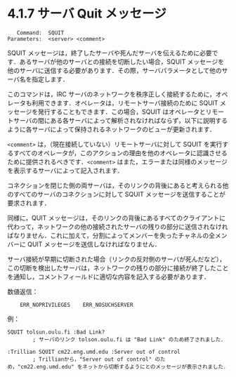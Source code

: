 # 4.1.7 サーバ Quit メッセージ

```
   Command:  SQUIT
Parameters:  <server> <comment>
```

SQUIT メッセージは，終了したサーバや死んだサーバを伝えるために必要です．あるサーバが他のサーバとの接続を切断したい場合，SQUIT メッセージを他のサーバに送信する必要があります．その際，サーバパラメータとして他のサーバ名を指定します．

このコマンドは，IRC サーバのネットワークを秩序正しく接続するために，オペレータも利用できます．オペレータは，リモートサーバ接続のために SQUIT メッセージを発行することもできます．この場合，SQUIT はオペレータとリモートサーバの間にある各サーバによって解析されなければならず，以下に説明するように各サーバによって保持されるネットワークのビューが更新されます．

`<comment>` は，（現在接続していない）リモートサーバに対して SQUIT を実行するすべてのオペレータが，このアクションの理由を他のオペレータに認識させるために提供されるべきです．`<comment>` はまた，エラーまたは同様のメッセージを表示するサーバによって記入されます．

コネクションを閉じた側の両サーバは，そのリンクの背後にあると考えられる他のすべてのサーバのコネクションに対して SQUIT メッセージを送信することが要求されます．

同様に，QUIT メッセージは，そのリンクの背後にあるすべてのクライアントに代わって，ネットワークの他の接続されたサーバの残りの部分に送信されなければなりません．これに加えて，分割によってメンバーを失ったチャネルの全メンバーに QUIT メッセージを送信しなければなりません．

サーバ接続が早期に切断された場合（リンクの反対側のサーバが死んだなど），この切断を検出したサーバは，ネットワークの残りの部分に接続が終了したことを通知し，コメントフィールドに適切な内容を記入する必要があります．

数値返信：
```
    ERR_NOPRIVILEGES    ERR_NOSUCHSERVER
```

例：
```
SQUIT tolsun.oulu.fi :Bad Link?
        ; サーバのリンク tolson.oulu.fi は "Bad Link" のため終了されました．

:Trillian SQUIT cm22.eng.umd.edu :Server out of control
        ; Trillianから，"Server out of control" のため，"cm22.eng.umd.edu" をネットから切断するようにとのメッセージが表示されました．
```
